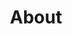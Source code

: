 ---
title: 'About'
menu: ["main","footer"]
weight: 1
preheading: 
services:
- "#TEST service one"
- "#TEST service two"
- "#TEST service three"
- "#TEST service four"
- "#TEST service five"

_build:
  render: true
cascade:
  _build:
    list: true
    render: false

sitemap:
  priority: 1.0
---